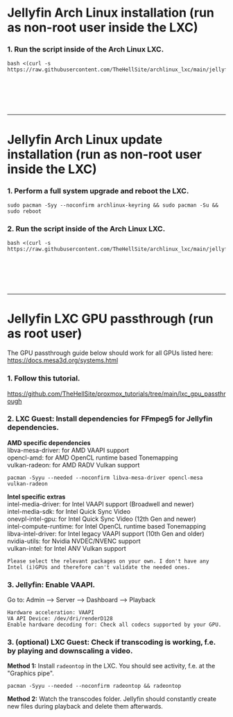 # Jellyfin Arch Linux installation (run as non-root user inside the LXC)

### 1. Run the script inside of the Arch Linux LXC.

  ```
  bash <(curl -s https://raw.githubusercontent.com/TheHellSite/archlinux_lxc/main/jellyfin/jellyfin_installer.sh)
  ```

<br />
<br />
<br />
<br />
<hr>

# Jellyfin Arch Linux update installation (run as non-root user inside the LXC)

### 1. Perform a full system upgrade and reboot the LXC.

  ```
  sudo pacman -Syy --noconfirm archlinux-keyring && sudo pacman -Su && sudo reboot
  ```

### 2. Run the script inside of the Arch Linux LXC.

  ```
  bash <(curl -s https://raw.githubusercontent.com/TheHellSite/archlinux_lxc/main/jellyfin/jellyfin_updater.sh)
  ```

<br />
<br />
<br />
<br />
<hr>

# Jellyfin LXC GPU passthrough (run as root user)

The GPU passthrough guide below should work for all GPUs listed here: https://docs.mesa3d.org/systems.html

### 1. Follow this tutorial.
https://github.com/TheHellSite/proxmox_tutorials/tree/main/lxc_gpu_passthrough

### 2. LXC Guest: Install dependencies for FFmpeg5 for Jellyfin dependencies.

**AMD specific dependencies**  
libva-mesa-driver: for AMD VAAPI support  
opencl-amd: for AMD OpenCL runtime based Tonemapping  
vulkan-radeon: for AMD RADV Vulkan support  

  ```
  pacman -Syyu --needed --noconfirm libva-mesa-driver opencl-mesa vulkan-radeon
  ```

**Intel specific extras**  
intel-media-driver: for Intel VAAPI support (Broadwell and newer)  
intel-media-sdk: for Intel Quick Sync Video  
onevpl-intel-gpu: for Intel Quick Sync Video (12th Gen and newer)  
intel-compute-runtime: for Intel OpenCL runtime based Tonemapping  
libva-intel-driver: for Intel legacy VAAPI support (10th Gen and older)  
nvidia-utils: for Nvidia NVDEC/NVENC support  
vulkan-intel: for Intel ANV Vulkan support  

  ```
  Please select the relevant packages on your own. I don't have any Intel (i)GPUs and therefore can't validate the needed ones.
  ```

### 3. Jellyfin: Enable VAAPI.

  Go to: Admin --> Server --> Dashboard --> Playback
  ```
  Hardware acceleration: VAAPI
  VA API Device: /dev/dri/renderD128
  Enable hardware decoding for: Check all codecs supported by your GPU.
  ```

### 3. (optional) LXC Guest: Check if transcoding is working, f.e. by playing and downscaling a video.

  **Method 1:** Install ```radeontop``` in the LXC. You should see activity, f.e. at the "Graphics pipe".
  ```
  pacman -Syyu --needed --noconfirm radeontop && radeontop
  ```

  **Method 2:** Watch the transcodes folder. Jellyfin should constantly create new files during playback and delete them afterwards.
